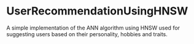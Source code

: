 # UserRecommendationUsingHNSW
A simple implementation of the ANN algorithm using HNSW used for suggesting users based on their personality, hobbies and traits.
